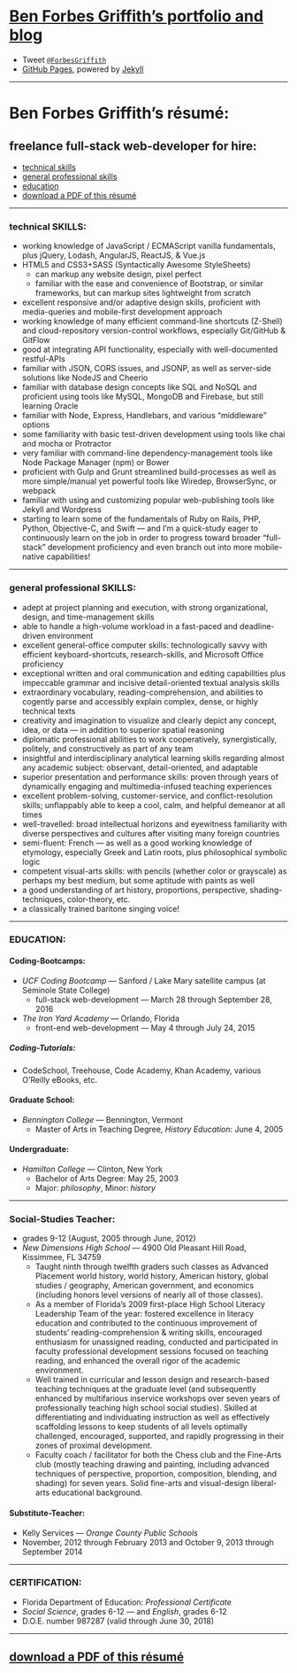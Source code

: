 # [Ben Forbes Griffith’s portfolio and blog](https://bfgriffith.github.io/)
* Tweet [`@ForbesGriffith`](https://twitter.com/ForbesGriffith)
* [GitHub Pages](https://pages.github.com/), powered by [Jekyll](http://jekyllrb.com/)

---

# Ben Forbes Griffith’s résumé:
## freelance full-stack web-developer for hire:

* [technical skills](#technical—skills)
* [general professional skills](#general-professional-skills)
* [education](#education)
* [download a PDF of this résumé](#resume)

---

### <a name="technical—skills"></a>technical SKILLS:

* working knowledge of JavaScript / ECMAScript vanilla fundamentals, plus jQuery, Lodash, AngularJS, ReactJS, & Vue.js
* HTML5 and CSS3+SASS (Syntactically Awesome StyleSheets)
  * can markup any website design, pixel perfect
  * familiar with the ease and convenience of Bootstrap, or similar frameworks, but can markup sites lightweight from scratch
* excellent responsive and/or adaptive design skills, proficient with media-queries and mobile-first development approach
* working knowledge of many efficient command-line shortcuts (Z-Shell) and cloud-repository version-control workflows, especially Git/GitHub & GitFlow
* good at integrating API functionality, especially with well-documented restful-APIs
* familiar with JSON, CORS issues, and JSONP, as well as server-side solutions like NodeJS and Cheerio
* familiar with database design concepts like SQL and NoSQL and proficient using tools like MySQL, MongoDB and Firebase, but still learning Oracle
* familiar with Node, Express, Handlebars, and various “middleware” options
* some familiarity with basic test-driven development using tools like chai and mocha or Protractor
* very familiar with command-line dependency-management tools like Node Package Manager (npm) or Bower
* proficient with Gulp and Grunt streamlined build-processes as well as more simple/manual yet powerful tools like Wiredep, BrowserSync, or webpack
* familiar with using and customizing popular web-publishing tools like Jekyll and Wordpress
* starting to learn some of the fundamentals of Ruby on Rails, PHP, Python, Objective-C, and Swift — and I’m a quick-study eager to continuously learn on the job in order to progress toward broader “full-stack” development proficiency and even branch out into more mobile-native capabilities!

---

### <a name="general-professional-skills"></a>general professional SKILLS:

* adept at project planning and execution, with strong organizational, design, and time-management skills
* able to handle a high-volume workload in a fast-paced and deadline-driven environment
* excellent general-office computer skills: technologically savvy with efficient keyboard-shortcuts, research-skills, and Microsoft Office proficiency
* exceptional written and oral communication and editing capabilities plus impeccable grammar and incisive detail-oriented textual analysis skills
* extraordinary vocabulary, reading-comprehension, and abilities to cogently parse and accessibly explain complex, dense, or highly technical texts
* creativity and imagination to visualize and clearly depict any concept, idea, or data — in addition to superior spatial reasoning
* diplomatic professional abilities to work cooperatively, synergistically, politely, and constructively as part of any team
* insightful and interdisciplinary analytical learning skills regarding almost any academic subject: observant, detail-oriented, and adaptable
* superior presentation and performance skills: proven through years of dynamically engaging and multimedia-infused teaching experiences
* excellent problem-solving, customer-service, and conflict-resolution skills; unflappably able to keep a cool, calm, and helpful demeanor at all times
* well-travelled: broad intellectual horizons and eyewitness familiarity with diverse perspectives and cultures after visiting many foreign countries
* semi-fluent: French — as well as a good working knowledge of etymology, especially Greek and Latin roots, plus philosophical symbolic logic
* competent visual-arts skills: with pencils (whether color or grayscale) as perhaps my best medium, but some aptitude with paints as well
* a good understanding of art history, proportions, perspective, shading-techniques, color-theory, etc.
* a classically trained baritone singing voice!

---

### <a name="education"></a>EDUCATION:

#### Coding-Bootcamps:
* _UCF Coding Bootcamp_ — Sanford / Lake Mary satellite campus (at Seminole State College)
  * full-stack web-development — March 28 through September 28, 2016
* _The Iron Yard Academy_ — Orlando, Florida
  * front-end web-development — May 4 through July 24, 2015

##### Coding-Tutorials:
* CodeSchool, Treehouse, Code Academy, Khan Academy, various O’Reilly eBooks, etc.

#### Graduate School:
* _Bennington College_ — Bennington, Vermont
  * Master of Arts in Teaching Degree, _History Education_: June 4, 2005

#### Undergraduate:
* _Hamilton College_ — Clinton, New York
  * Bachelor of Arts Degree: May 25, 2003
  * Major: _philosophy_, Minor: _history_

---

### Social-Studies Teacher:

* grades 9-12 (August, 2005 through June, 2012)
* _New Dimensions High School_ — 4900 Old Pleasant Hill Road, Kissimmee, FL 34759
  * Taught ninth through twelfth graders such classes as Advanced Placement world history, world history, American history, global studies / geography, American government, and economics (including honors level versions of nearly all of those classes). 
  * As a member of Florida’s 2009 first-place High School Literacy Leadership Team of the year: fostered excellence in literacy education and contributed to the continuous improvement of students’ reading-comprehension & writing skills, encouraged enthusiasm for unassigned reading, conducted and participated in faculty professional development sessions focused on teaching reading, and enhanced the overall rigor of the academic environment. 
  * Well trained in curricular and lesson design and research-based teaching techniques at the graduate level (and subsequently enhanced by multifarious inservice workshops over seven years of professionally teaching high school social studies). Skilled at differentiating and individuating instruction as well as effectively scaffolding lessons to keep students of all levels optimally challenged, encouraged, supported, and rapidly progressing in their zones of proximal development.
  * Faculty coach / facilitator for both the Chess club and the Fine-Arts club (mostly teaching drawing and painting, including advanced techniques of perspective, proportion, composition, blending, and shading) for seven years. Solid fine-arts and visual-design liberal-arts educational background.

#### Substitute-Teacher:

* Kelly Services — _Orange County Public Schools_
* November, 2012 through February 2013 and October 9, 2013 through September 2014

---

### CERTIFICATION:

* Florida Department of Education: _Professional Certificate_
* _Social Science_, grades 6-12 — and _English_, grades 6-12
* D.O.E. number 987287 (valid through June 30, 2018)

---

## <a name="resume" href="/Griffith_résumé.pdf" download>download a PDF of this résumé</a>